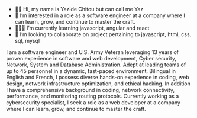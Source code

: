 - 👋🏾 Hi, my name is Yazide Chitou but can call me Yaz
- 👀 I’m interested in a role as a software engineer at a company where I can learn, grow, and continue to master the craft.
- 👨🏾‍💻 I’m currently learning javascript, angular and react
- 🤝 I’m looking to collaborate on project pertaining to javascript, html, css, sql, mysql

I am a software engineer and U.S. Army Veteran leveraging 13 years of proven experience in software and web development, Cyber security, Network, System and Database Administration. Adept at leading teams of up to 45 personnel in a
dynamic, fast-paced environment. Bilingual in English and French, I possess diverse hands-on experience in coding, web design, network infrastructure optimization, and ethical hacking. In addition I have a comprehensive background in coding, network connectivity, performance, and monitoring
routing protocols. Currently working as a cybersecurity specialist, I seek a role as a web developer at a company where I can learn, grow, and continue to master the craft.
<!---
Yazidechitou/Yazidechitou is a ✨ special ✨ repository because its `README.md` (this file) appears on your GitHub profile.
You can click the Preview link to take a look at your changes.
--->
